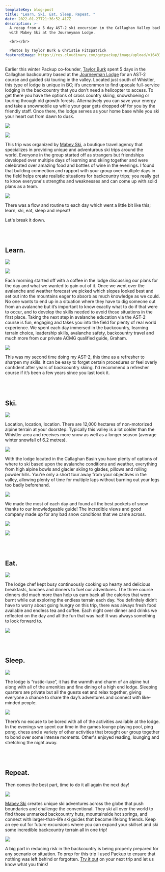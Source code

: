 ```yaml
---
templateKey: blog-post
title: "Learn, Ski, Eat, Sleep, Repeat. "
date: 2022-01-27T21:36:52.417Z
description: >-
  A recap from a 5 day AST-2 ski excursion in the Callaghan Valley backcountry
  with Mabey Ski at the Journeyman Lodge. 

  <br></br>

  Photos by Taylor Burk & Christie Fitzpatrick
featuredimage: https://res.cloudinary.com/getpackup/image/upload/v1643319619/0F1A3417_aoez00.jpg
---
```

Earlier this winter Packup co-founder, [Taylor Burk](https://www.instagram.com/taylormichaelburk/) spent 5 days in the Callaghan backcountry based at the [Journeyman Lodge](https://www.callaghancountry.com/journeyman-lodge.html) for an AST-2 course and guided ski touring in the valley. Located just south of Whistler, this type of lodge is unique in BC; it’s uncommon to find upscale full-service lodging in the backcountry that you don't need a helicopter to access. To get there you have the options of cross country skiing, snowshoeing or touring through old growth forests. Alternatively you can save your energy and take a snowmobile up while your gear gets dropped off for you by the friendly staff. Once there, the lodge serves as your home base while you ski your heart out from dawn to dusk. 

![](https://res.cloudinary.com/getpackup/image/upload/v1643322503/0F1A2867-3_zsnr8v.jpg)

![](https://res.cloudinary.com/getpackup/image/upload/v1643323200/0F1A3179_soxlml.jpg)

This trip was organized by [Mabey Ski](https://www.mabeyski.com/), a boutique travel agency that specializes in providing unique and adventurous ski trips around the world. Everyone in the group started off as strangers but friendships developed over multiple days of learning and skiing together and were celebrated over amazing food and bottles of wine in the evenings. I found that building connection and rapport with your group over multiple days in the field helps create realistic situations for backcountry trips; you really get to know everyone's strengths and weaknesses and can come up with solid plans as a team. 

![](https://res.cloudinary.com/getpackup/image/upload/v1643319727/0F1A3997_s80qfh.jpg)

There was a flow and routine to each day which went a little bit like this; learn, ski, eat, sleep and repeat!

Let's break it down.

**<br></br>**

## **Learn.**

![](https://res.cloudinary.com/getpackup/image/upload/v1643322938/0F1A2473_aqokrt.jpg)

![](https://res.cloudinary.com/getpackup/image/upload/v1643320399/0F1A3104_anuwsz.jpg)

Each morning started off with a coffee in the lodge discussing our plans for the day and what we wanted to gain out of it. Once we went over the avalanche and weather forecast we picked which slopes looked best and set out into the mountains eager to absorb as much knowledge as we could. No one wants to end up in a situation where they have to dig someone out from an avalanche but it’s important to know exactly what to do if that were to occur, and to develop the skills needed to avoid those situations in the first place. Taking the next step in avalanche education via the AST-2 course is fun, engaging and takes you into the field for plenty of real world experience. We spent each day immersed in the backcountry, learning terrain choice, leadership skills, avalanche safety, backcountry travel and much more from our private ACMG qualified guide, Graham. 

![](https://res.cloudinary.com/getpackup/image/upload/v1643320356/MabeyCallaghanBlog_agu3wk.jpg)

This was my second time doing my AST-2, this time as a refresher to sharpen my skills. It can be easy to forget certain procedures or feel overly confident after years of backcountry skiing. I'd recommend a refresher course if it’s been a few years since you last took it.

**<br></br>**

## **Ski.**

![](https://res.cloudinary.com/getpackup/image/upload/v1643320473/0F1A3400_f6f6hq.jpg)

Location, location, location. There are 12,000 hectares of non-motorized alpine terrain at your doorstep. Typically this valley is a lot colder than the Whistler area and receives more snow as well as a longer season (average winter snowfall of 6.2 metres). 

![](https://res.cloudinary.com/getpackup/image/upload/v1643330647/0F1A3526-2_y0zwoh.jpg)

With the lodge located in the Callaghan Basin you have plenty of options of where to ski based upon the avalanche conditions and weather, everything from high alpine bowls and glacier skiing to glades, pillows and rolling powder hills. You’re only a short tour away from your objectives in the valley, allowing plenty of time for multiple laps without burning out your legs too badly beforehand.

![](https://res.cloudinary.com/getpackup/image/upload/v1643320545/0F1A3117_imidhf.jpg)

We made the most of each day and found all the best pockets of snow thanks to our knowledgeable guide! The incredible views and good company made up for any bad snow conditions that we came across. 

![](https://res.cloudinary.com/getpackup/image/upload/v1643326926/FATMAPLODGE_hrgdc7.jpg)

![](https://res.cloudinary.com/getpackup/image/upload/v1643323506/0F1A3232-3_h4g9jj.jpg)

**<br></br>**

## **Eat.**

![](https://res.cloudinary.com/getpackup/image/upload/v1643320613/0F1A3970_fd8nmf.jpg)

The lodge chef kept busy continuously cooking up hearty and delicious breakfasts, lunches and dinners to fuel our adventures. The three course dinners did much more than help us earn back all the calories that were burnt while out exploring the endless terrain each day. You definitely didn’t have to worry about going hungry on this trip, there was always fresh food available and endless tea and coffee. Each night over dinner and drinks we reflected on the day and all the fun that was had! It was always something to look forward to.

![](https://res.cloudinary.com/getpackup/image/upload/v1643400797/a9ccd25f-434c-4132-8497-9ea92af3a6b5_licwtt.jpg)

**<br></br>**

## **Sleep.**

![](https://res.cloudinary.com/getpackup/image/upload/v1643320679/0F1A3689_f452l8.jpg)

The lodge is “rustic-luxe”, it has the warmth and charm of an alpine hut along with all of the amenities and fine dining of a high end lodge. Sleeping quarters are private but all the guests eat and relax together, giving everyone a chance to share the day’s adventures and connect with like-minded people.

![](https://res.cloudinary.com/getpackup/image/upload/v1643325044/Fitzpatrick_Christie_Winter20221-02178_i3ulju.jpg)

There’s no excuse to be bored with all of the activities available at the lodge. In the evenings we spent our time in the games lounge playing pool, ping pong, chess and a variety of other activities that brought our group together to bond over some intense moments. Other's enjoyed reading, lounging and stretching the night away. 

**<br></br>**

## **Repeat.**

Then comes the best part, time to do it all again the next day! 

![](https://res.cloudinary.com/getpackup/image/upload/v1643320916/0F1A3189_ag5nee.jpg)

[Mabey Ski](https://www.mabeyski.com/adventures/) creates unique ski adventures across the globe that push boundaries and challenge the conventional. They ski all over the world to find those unmarked backcountry huts, mountainside hot springs, and connect with larger-than-life ski guides that become lifelong friends. Keep an eye out for future excursions where you can expand your skillset and ski some incredible backcountry terrain all in one trip! 

![](https://res.cloudinary.com/getpackup/image/upload/v1643327719/0F1A4271_rlltys.jpg)

A big part in reducing risk in the backcountry is being properly prepared for any scenario or situation. To prep for this trip I used Packup to ensure that nothing was left behind or forgotten. [Try it out](https://getpackup.com/signup) on your next trip and let us know what you think!